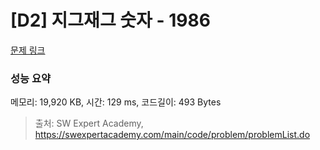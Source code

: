 # [D2] 지그재그 숫자 - 1986 

[문제 링크](https://swexpertacademy.com/main/code/problem/problemDetail.do?contestProbId=AV5PxmBqAe8DFAUq) 

### 성능 요약

메모리: 19,920 KB, 시간: 129 ms, 코드길이: 493 Bytes



> 출처: SW Expert Academy, https://swexpertacademy.com/main/code/problem/problemList.do